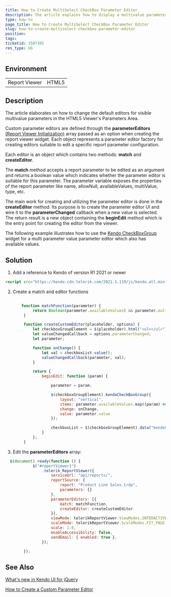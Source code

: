 ```yaml
---
title: How to Create MultiSelect CheckBox Parameter Editor
description: The article explains how to display a multivalue parameter by using the CheckBoxGroup widget from Kendo UI
type: how-to
page_title: How to Create MultiSelect CheckBox Parameter Editor
slug: how-to-create-multiselect-checkbox-parameter-editor
position: 
tags: 
ticketid: 1507365
res_type: kb
---
```


## Environment
<table>
	<tbody>
		<tr>
			<td>Report Viewer</td>
			<td>HTML5</td>
		</tr>
	</tbody>
</table>


## Description
The article elaborates on how to change the default editors for visible multivalue parameters in the HTML5 Viewer's Parameters Area.

Custom parameter editors are defined through the **parameterEditors** [(Report Viewer Initialization)](../html5-report-viewer-jquery-fn-telerik-reportviewer) array passed as an option when creating the report viewer widget. Each object represents a parameter editor factory for creating editors suitable to edit a specific report parameter configuration.

Each editor is an object which contains two methods: **match** and **createEditor**.

The **match** method accepts a report parameter to be edited as an argument and returns a boolean value which indicates whether the parameter editor is suitable for this parameter. The parameter variable exposes the properties of the report parameter like name, allowNull, availableValues, multiValue, type, etc.

The main work for creating and utilizing the parameter editor is done in the **createEditor** method. Its purpose is to create the parameter editor UI and wire it to the **parameterChanged** callback when a new value is selected. The return result is a new object containing the **beginEdit** method which is the entry point for creating the editor from the viewer.

The following example illustrates how to use the [Kendo CheckBoxGroup](https://docs.telerik.com/kendo-ui/controls/editors/checkboxgroup/overview) widget for a multi parameter value parameter editor which also has available values.

## Solution

1. Add a reference to Kendo of version R1 2021 or newer

```HTML
<script src="https://kendo.cdn.telerik.com/2021.1.119/js/kendo.all.min.js"></script>
```
2. Create a match and editor functions

```JavaScript
       
       function matchFunction(parameter) {
            return Boolean(parameter.availableValues) && parameter.multivalue;
        }

        function createCustomEditor(placeholder, options) {
            let checkboxGroupElement = $(placeholder).html("<ul></ul>");
            let valueChangedCallback = options.parameterChanged;
            let parameter;

            function onChange() {
                let val = checkboxList.value();
                valueChangedCallback(parameter, val);
            }

            return {
                beginEdit: function (param) {

                    parameter = param;

                    $(checkboxGroupElement).kendoCheckBoxGroup({
                        layout: "vertical",
                        items: parameter.availableValues.map((param) => ({ ...param, label: param.name })),
                        change: onChange,
                        value: parameter.value
                    });

                    checkboxList = $(checkboxGroupElement).data("kendoCheckBoxGroup");
                }
            };
        }
```
3. Edit the **parameterEditors** array:

```JavaScript
  $(document).ready(function () {
            $("#reportViewer1")
                .telerik_ReportViewer({
                    serviceUrl: "api/reports/",
                    reportSource: {
                        report: "Product Line Sales.trdp",
                        parameters: {}
                    },
                    parameterEditors: [{
                        match: matchFunction,
                        createEditor: createCustomEditor
                    }],
                    viewMode: telerikReportViewer.ViewModes.INTERACTIVE,
                    scaleMode: telerikReportViewer.ScaleModes.FIT_PAGE,
                    scale: 1.0,
                    enableAccessibility: false,
                    sendEmail: { enabled: true },
                });

        });
```

## See Also
[What's new in Kendo UI for jQuery](https://www.telerik.com/blogs/whats-new-kendo-ui-jquery-r1-2021) 

[How to Create a Custom Parameter Editor](../html5-report-viewer-howto-custom-parameter-editor)

